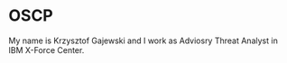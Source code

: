 # OSCP

My name is Krzysztof Gajewski and I work as Adviosry Threat Analyst in IBM X-Force Center. 
